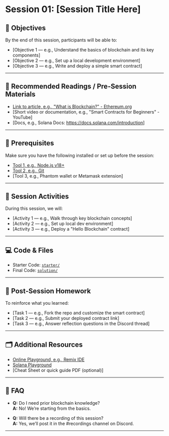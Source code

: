 # Session 01: [Session Title Here]

## 🧠 Objectives

By the end of this session, participants will be able to:
- [Objective 1 — e.g., Understand the basics of blockchain and its key components]
- [Objective 2 — e.g., Set up a local development environment]
- [Objective 3 — e.g., Write and deploy a simple smart contract]

---

## 📖 Recommended Readings / Pre-Session Materials

- [Link to article, e.g., "What is Blockchain?" - Ethereum.org](https://ethereum.org/en/what-is-blockchain/)
- [Short video or documentation, e.g., "Smart Contracts for Beginners" - YouTube]
- [Docs, e.g., Solana Docs: https://docs.solana.com/introduction]

---

## 🧰 Prerequisites

Make sure you have the following installed or set up before the session:
- [Tool 1, e.g., Node.js v18+](https://nodejs.org/)
- [Tool 2, e.g., Git](https://git-scm.com/)
- [Tool 3, e.g., Phantom wallet or Metamask extension]

---

## 🧪 Session Activities

During this session, we will:
- [Activity 1 — e.g., Walk through key blockchain concepts]
- [Activity 2 — e.g., Set up local dev environment]
- [Activity 3 — e.g., Deploy a "Hello Blockchain" contract]

---

## 💻 Code & Files

- Starter Code: [`starter/`](./starter)
- Final Code: [`solution/`](./solution)

---

## 📌 Post-Session Homework

To reinforce what you learned:
- [Task 1 — e.g., Fork the repo and customize the smart contract]
- [Task 2 — e.g., Submit your deployed contract link]
- [Task 3 — e.g., Answer reflection questions in the Discord thread]

---

## 🗂 Additional Resources

- [Online Playground, e.g., Remix IDE](https://remix.ethereum.org/)
- [Solana Playground](https://beta.solpg.io/)
- [Cheat Sheet or quick guide PDF (optional)]

---

## 🙋 FAQ

- **Q:** Do I need prior blockchain knowledge?  
  **A:** No! We’re starting from the basics.

- **Q:** Will there be a recording of this session?  
  **A:** Yes, we’ll post it in the #recordings channel on Discord.

---